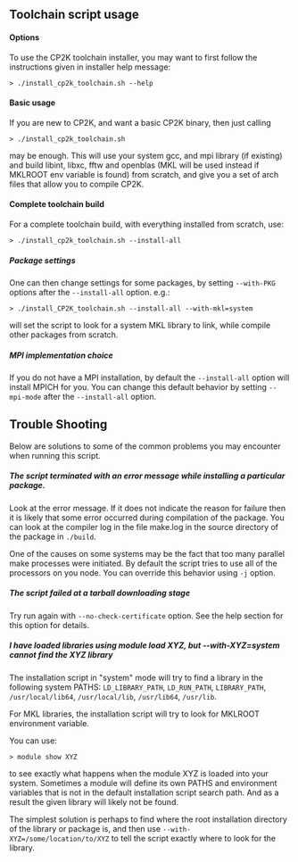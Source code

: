 ## Toolchain script usage

#### Options
To use the CP2K toolchain installer, you may want to first follow
the instructions given in installer help message:

```console
> ./install_cp2k_toolchain.sh --help
```

#### Basic usage

If you are new to CP2K, and want a basic CP2K binary, then just calling

```console
> ./install_cp2k_toolchain.sh
```

may be enough. This will use your system gcc, and mpi library (if
existing) and build libint, libxc, fftw and openblas (MKL will be used
instead if MKLROOT env variable is found) from scratch, and give you
a set of arch files that allow you to compile CP2K.

#### Complete toolchain build
For a complete toolchain build, with everything installed from
scratch, use:

```console
> ./install_cp2k_toolchain.sh --install-all
```
##### Package settings

One can then change settings for some packages, by setting
`--with-PKG` options after the `--install-all` option. e.g.:

```console
> ./install_CP2K_toolchain.sh --install-all --with-mkl=system
```

will set the script to look for a system MKL library to link, while
compile other packages from scratch.

##### MPI implementation choice

If you do not have a MPI installation, by default the `--install-all`
option will install MPICH for you.  You can change this default
behavior by setting `--mpi-mode` after the `--install-all` option.

## Trouble Shooting

Below are solutions to some of the common problems you may encounter when running
this script.

##### The script terminated with an error message while installing a particular package.

Look at the error message. If it does not indicate the reason for
failure then it is likely that some error occurred during
compilation of the package.  You can look at the compiler log in
the file make.log in the source directory of the package in
`./build`.

One of the causes on some systems may be the fact that too many
parallel make processes were initiated.  By default the script
tries to use all of the processors on you node. You can override
this behavior using `-j` option.

##### The script failed at a tarball downloading stage

Try run again with `--no-check-certificate` option. See the help
section for this option for details.

##### I have loaded libraries using module load XYZ, but --with-XYZ=system cannot find the XYZ library

The installation script in "system" mode will try to find a library
in the following system PATHS: `LD_LIBRARY_PATH`, `LD_RUN_PATH`,
`LIBRARY_PATH`, `/usr/local/lib64`, `/usr/local/lib`, `/usr/lib64`,
`/usr/lib`.

For MKL libraries, the installation script will try to look for
MKLROOT environment variable.

You can use:

```console
> module show XYZ
```

to see exactly what happens when the module XYZ is loaded into your
system. Sometimes a module will define its own PATHS and
environment variables that is not in the default installation
script search path. And as a result the given library will likely
not be found.

The simplest solution is perhaps to find where the root
installation directory of the library or package is, and then use
`--with-XYZ=/some/location/to/XYZ` to tell the script exactly where
to look for the library.
